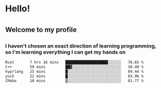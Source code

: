 
<h1>Hello!<h1>
<h2>Welcome to my profile<h2>
<h3>I haven't chosen an exact direction of learning programming, so I'm learning everything I can get my hands on</h3>

<!--START_SECTION:waka-->

```txt
Rust       7 hrs 16 mins   ███████████████████░░░░░░   76.65 %
C++        59 mins         ██▓░░░░░░░░░░░░░░░░░░░░░░   10.40 %
hyprlang   25 mins         █░░░░░░░░░░░░░░░░░░░░░░░░   04.44 %
yuck       22 mins         █░░░░░░░░░░░░░░░░░░░░░░░░   03.96 %
CMake      10 mins         ▒░░░░░░░░░░░░░░░░░░░░░░░░   01.77 %
```

<!--END_SECTION:waka-->
